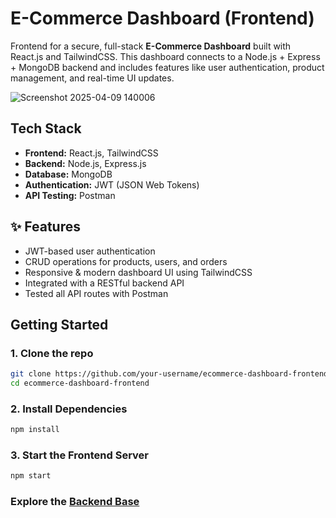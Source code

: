 # **E-Commerce Dashboard (Frontend)**

Frontend for a secure, full-stack **E-Commerce Dashboard** built with React.js and TailwindCSS. This dashboard connects to a Node.js + Express + MongoDB backend and includes features like user authentication, product management, and real-time UI updates.

![Screenshot 2025-04-09 140006](https://github.com/user-attachments/assets/16dc5203-95f2-499b-aa49-cfbdd1a3472a)


## **Tech Stack**

- **Frontend:** React.js, TailwindCSS
- **Backend:** Node.js, Express.js
- **Database:** MongoDB
- **Authentication:** JWT (JSON Web Tokens)
- **API Testing:** Postman

## ✨ **Features**

- JWT-based user authentication
- CRUD operations for products, users, and orders
- Responsive & modern dashboard UI using TailwindCSS
- Integrated with a RESTful backend API
- Tested all API routes with Postman

## **Getting Started**

### 1. Clone the repo

```bash
git clone https://github.com/your-username/ecommerce-dashboard-frontend.git
cd ecommerce-dashboard-frontend
```
### 2. Install Dependencies
```bash
npm install
```
### 3. Start the Frontend Server
```bash
npm start
```
### **Explore the [Backend Base](https://github.com/piyanka/E-commerceDashboard-Backend?tab=readme-ov-file#e-commerce-dashboard-backend)**
